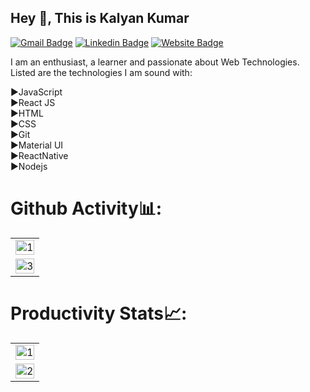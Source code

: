 ## Hey 👋, This is Kalyan Kumar

[![Gmail Badge](https://img.shields.io/badge/-kalyankumarbabu@gmail.com-c14438?style=flat&logo=Gmail&logoColor=white&link=mailto:kalyankumarbabu@gmail.com)](mailto:kalyankumarbabu@gmail.com) [![Linkedin Badge](https://img.shields.io/badge/-kalyankumar-0072b1?style=flat&logo=Linkedin&logoColor=white&link=https://www.linkedin.com/in/kalyan-kumar-mamidisetti-067945140/)](https://www.linkedin.com/in/kalyan-kumar-mamidisetti-067945140/) [![Website Badge](https://img.shields.io/badge/kalyankumar-000000?style=flat&logo=About.me&logoColor=white&link=https://iamkalyan.netlify.app)](https://iamkalyan.netlify.app)
<p align='left'>I am an enthusiast, a learner and passionate about Web Technologies. Listed are the technologies I am sound with:
  
►JavaScript <br/>
►React JS <br/>
►HTML <br/>
►CSS <br/>
►Git <br/>
►Material UI <br/>
►ReactNative <br/>
►Nodejs <br/>

<!-- <p><img align="center" src="https://github-readme-stats.vercel.app/api/top-langs?username=kalyanmamidisetti&show_icons=true&locale=en&layout=compact" alt="kalyan kumar" /></p>

![Kalyan's github stats](https://github-readme-stats.vercel.app/api?username=kalyanmamidisetti&show_icons=true&theme=tokyonight) <br/>
 -->
# Github Activity📊:

<table>
  <tr>
    <td>
      <img src="https://github-readme-stats.vercel.app/api?username=kalyanmamidisetti&theme=tokyonight&show_icons=true&hide=Jupyter%20Notebook"  display=block      width=100% height=auto  alt="1" >
</td>
   <!--<td>
<img src="https://github-readme-stats.vercel.app/api/top-langs/?username=kalyanmamidisetti" display=block width=100% height=auto alt="2"/>
</td>-->
   </tr>
   <tr>
      <td><img src="https://github-readme-streak-stats.herokuapp.com/?user=kalyanmamidisetti&theme=tokyonight" display=block width=100% height=auto alt="3" ></td>  
  </tr>
</table>

# Productivity Stats📈:
<table>
  <tr>
    <td><img src="https://github-profile-summary-cards.vercel.app/api/cards/profile-details?username=kalyanmamidisetti&theme=tokyonight"  display=block width=100% height=auto  alt="1" ></td>
   </tr> 
   <tr>
      <td><img src="https://activity-graph.herokuapp.com/graph?username=kalyanmamidisetti&bg_color=1a1b27&color=be90f2&line=638fda&point=35aea1&area=true"  display=block width=100% height=auto alt="2" ></td>
  </td>
  </tr>
</table>

